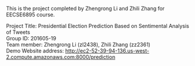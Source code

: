 
This is the project completed by Zhengrong Li and Zhili Zhang for EECSE6895 course.      
                                                                                                                 
Project Title: Presidential Election Prediction Based on Sentimental Analysis of Tweets                                 
Group ID: 201605-19                                     
Team member: Zhengrong Li (zl2438), Zhili Zhang (zz2361)                                             
Demo Website address: http://ec2-52-39-94-136.us-west-2.compute.amazonaws.com:8000/prediction

